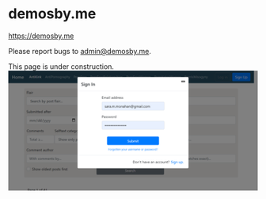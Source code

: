 # demosby.me
https://demosby.me 

Please report bugs to admin@demosby.me.

This page is under construction. 
![Login Screen](previews/demo_login.png)

